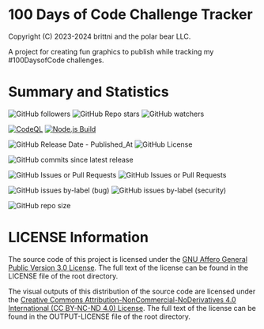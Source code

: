 # 100 Days of Code Challenge Tracker

Copyright (C) 2023-2024 brittni and the polar bear LLC.

A project for creating fun graphics to publish while tracking my #100DaysofCode challenges.

# Summary and Statistics

![GitHub followers](https://img.shields.io/github/followers/blwatkins)
![GitHub Repo stars](https://img.shields.io/github/stars/blwatkins/100-days-of-code-challenge-tracker)
![GitHub watchers](https://img.shields.io/github/watchers/blwatkins/100-days-of-code-challenge-tracker)

[![CodeQL](https://github.com/blwatkins/100-days-of-code-challenge-tracker/actions/workflows/codeql.yml/badge.svg)](https://github.com/blwatkins/100-days-of-code-challenge-tracker/actions/workflows/codeql.yml)
[![Node.js Build](https://github.com/blwatkins/100-days-of-code-challenge-tracker/actions/workflows/node-build.yml/badge.svg)](https://github.com/blwatkins/100-days-of-code-challenge-tracker/actions/workflows/node-build.yml)

![GitHub Release Date - Published_At](https://img.shields.io/github/release-date/blwatkins/100-days-of-code-challenge-tracker) ![GitHub License](https://img.shields.io/github/license/blwatkins/100-days-of-code-challenge-tracker)

![GitHub commits since latest release](https://img.shields.io/github/commits-since/blwatkins/100-days-of-code-challenge-tracker/latest)

![GitHub Issues or Pull Requests](https://img.shields.io/github/issues/blwatkins/100-days-of-code-challenge-tracker)
![GitHub Issues or Pull Requests](https://img.shields.io/github/issues-pr/blwatkins/100-days-of-code-challenge-tracker)

![GitHub issues by-label (bug)](https://img.shields.io/github/issues/blwatkins/100-days-of-code-challenge-tracker/bug?color=red)
![GitHub issues by-label (security)](https://img.shields.io/github/issues/blwatkins/100-days-of-code-challenge-tracker/security?color=red)

![GitHub repo size](https://img.shields.io/github/repo-size/blwatkins/100-days-of-code-challenge-tracker)

# LICENSE Information

The source code of this project is licensed under
the [GNU Affero General Public Version 3.0 License](https://www.gnu.org/licenses/agpl-3.0.en.html).
The full text of the license can be found in the LICENSE file of the root directory.

The visual outputs of this distribution of the source code are licensed under the
[Creative Commons Attribution-NonCommercial-NoDerivatives 4.0 International (CC BY-NC-ND 4.0) License](https://creativecommons.org/licenses/by-nc-nd/4.0/).
The full text of the license can be found in the OUTPUT-LICENSE file of the root directory.
